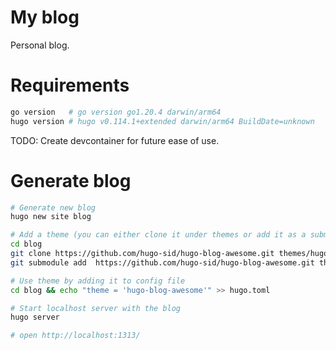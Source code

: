# My blog

Personal blog.

# Requirements

```bash
go version   # go version go1.20.4 darwin/arm64
hugo version # hugo v0.114.1+extended darwin/arm64 BuildDate=unknown
```

TODO: Create devcontainer for future ease of use.

# Generate blog 

```bash
# Generate new blog
hugo new site blog

# Add a theme (you can either clone it under themes or add it as a submodule)
cd blog
git clone https://github.com/hugo-sid/hugo-blog-awesome.git themes/hugo-blog-awesome
git submodule add  https://github.com/hugo-sid/hugo-blog-awesome.git themes/hugo-blog-awesome

# Use theme by adding it to config file
cd blog && echo "theme = 'hugo-blog-awesome'" >> hugo.toml

# Start localhost server with the blog
hugo server

# open http://localhost:1313/
```
